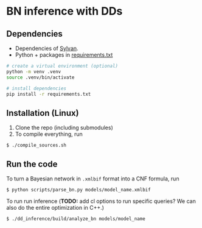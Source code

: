# BN inference with DDs


## Dependencies


* Dependencies of [Sylvan](https://github.com/trolando/sylvan).
* Python + packages in [requirements.txt](requirements.txt)
```bash
# create a virtual environment (optional)
python -m venv .venv
source .venv/bin/activate

# install dependencies
pip install -r requirements.txt
```


## Installation (Linux)

1. Clone the repo (including submodules)
2. To compile everything, run
```shell
$ ./compile_sources.sh
```

## Run the code

To turn a Bayesian network in `.xmlbif` format into a CNF formula, run
```shell
$ python scripts/parse_bn.py models/model_name.xmlbif
```

To run run inference (**TODO:** add cl options to run specific queries? We can also do the entire optimization in C++.)
```shell
$ ./dd_inference/build/analyze_bn models/model_name
```

